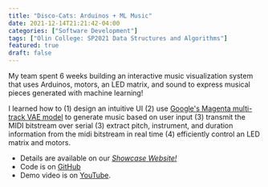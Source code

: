 ```yaml
---
title: "Disco-Cats: Arduinos + ML Music"
date: 2021-12-14T21:21:42-04:00
categories: ["Software Development"]
tags: ["Olin College: SP2021 Data Structures and Algorithms"]
featured: true
draft: false
---
```


My team spent 6 weeks building an interactive music visualization system that uses Arduinos, motors, an LED matrix, and sound to express musical pieces generated with machine learning!

I learned how to (1) design an intuitive UI (2) use [Google's Magenta multi-track VAE model](https://magenta.tensorflow.org/multitrack) to generate music based on user input (3) transmit the MIDI bitstream over serial (3) extract pitch, instrument, and duration information from the midi bitstream in real time (4) efficiently control an LED matrix and motors.

* Details are available on our [*Showcase Website!*](https://olincollege.github.io/pie-2021-03/Disco-Cats/)
* Code is on [GitHub](https://github.com/GatiAher/disco_cats)
* Demo video is on [YouTube](https://youtu.be/nX_OTCaxyTM).

<!--more-->
